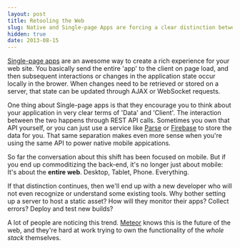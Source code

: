```yaml
---
layout: post
title: Retooling the Web
slug: Native and Single-page Apps are forcing a clear distinction between Data and Clients 
hidden: true
date: 2013-08-15
---
```


[Single-page apps](http://en.wikipedia.org/wiki/Single-page_application) are an
awesome way to create a rich experience for your web site. You basically send
the entire 'app' to the client on page load, and then subsequent interactions or
changes in the application state occur locally in the brower. When changes need to be retrieved or stored 
on a server, that state can be updated through AJAX or WebSocket requests.

One thing about Single-page apps is that they encourage you to think about your application in very clear terms of 'Data' and 'Client'.
The interaction between the two happens through REST API calls. 
Sometimes you own that API yourself, or you can just use a service like
[Parse](https://parse.io) or [Firebase](https://firebase.com) to store the data
for you. That same separation makes even more sense when you're using the same
API to power native mobile appications. 

So far the conversation about this shift has been focused on mobile.
But if you end up commoditizing the back-end, it's no longer just about mobile: It's about the __entire web__.
Desktop, Tablet, Phone. Everything.

If that distinction continues, then we'll end up with a new developer who will
not even recognize or understand some existing tools. 
Why bother setting up a server to host a static asset?
How will they monitor their apps? Collect errors? Deploy and test new builds?

A lot of people are noticing this trend. [Meteor](http://www.meteor.com) knows this is the 
future of the web, and they're hard at work trying to own the functionality of the *whole stack* themselves.

